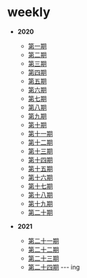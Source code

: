 # weekly

- **2020**
  - [第一期](2020/0606.md)
  - [第二期](2020/0613.md)
  - [第三期](2020/0621.md)
  - [第四期](2020/0628.md)
  - [第五期](2020/0705.md)
  - [第六期](2020/0719.md)
  - [第七期](2020/0726.md)
  - [第八期](2020/0802.md)
  - [第九期](2020/0816.md)
  - [第十期](2020/0823.md)
  - [第十一期](2020/0913.md)
  - [第十二期](2020/0920.md)
  - [第十三期](2020/0927.md)
  - [第十四期](2020/1018.md)
  - [第十五期](2020/1025.md)
  - [第十六期](2020/1108.md)
  - [第十七期](2020/1122.md)
  - [第十八期](2020/1129.md)
  - [第十九期](2020/1213.md)
  - [第二十期](2020/1227.md)

- **2021**
  - [第二十一期](2021/0314.md)
  - [第二十二期](2021/0328.md)
  - [第二十三期](2021/0418.md)
  - [第二十四期](2021/0425.md) --- ing